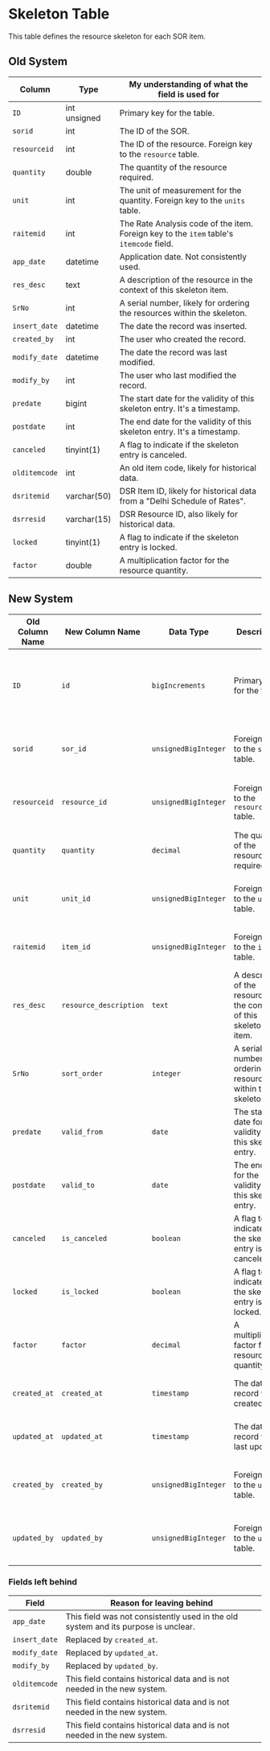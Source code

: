 
# Skeleton Table

This table defines the resource skeleton for each SOR item.

## Old System

| Column | Type | My understanding of what the field is used for |
|---|---|---|
| `ID` | int unsigned | Primary key for the table. |
| `sorid` | int | The ID of the SOR. |
| `resourceid` | int | The ID of the resource. Foreign key to the `resource` table. |
| `quantity` | double | The quantity of the resource required. |
| `unit` | int | The unit of measurement for the quantity. Foreign key to the `units` table. |
| `raitemid` | int | The Rate Analysis code of the item. Foreign key to the `item` table's `itemcode` field. |
| `app_date` | datetime | Application date. Not consistently used. |
| `res_desc` | text | A description of the resource in the context of this skeleton item. |
| `SrNo` | int | A serial number, likely for ordering the resources within the skeleton. |
| `insert_date` | datetime | The date the record was inserted. |
| `created_by` | int | The user who created the record. |
| `modify_date` | datetime | The date the record was last modified. |
| `modify_by` | int | The user who last modified the record. |
| `predate` | bigint | The start date for the validity of this skeleton entry. It's a timestamp. |
| `postdate` | int | The end date for the validity of this skeleton entry. It's a timestamp. |
| `canceled` | tinyint(1) | A flag to indicate if the skeleton entry is canceled. |
| `olditemcode` | int | An old item code, likely for historical data. |
| `dsritemid` | varchar(50) | DSR Item ID, likely for historical data from a "Delhi Schedule of Rates". |
| `dsrresid` | varchar(15) | DSR Resource ID, also likely for historical data. |
| `locked` | tinyint(1) | A flag to indicate if the skeleton entry is locked. |
| `factor` | double | A multiplication factor for the resource quantity. |

## New System

| Old Column Name | New Column Name | Data Type | Description | Remarks |
|---|---|---|---|---|
| `ID` | `id` | `bigIncrements` | Primary key for the table. | Changed to be more conventional with Laravel's naming standards. |
| `sorid` | `sor_id` | `unsignedBigInteger` | Foreign key to the `sors` table. | Follows Laravel's foreign key naming conventions. |
| `resourceid` | `resource_id` | `unsignedBigInteger` | Foreign key to the `resources` table. | Follows Laravel's foreign key naming conventions. |
| `quantity` | `quantity` | `decimal` | The quantity of the resource required. | Changed to `decimal` for better precision. |
| `unit` | `unit_id` | `unsignedBigInteger` | Foreign key to the `units` table. | Follows Laravel's foreign key naming conventions. |
| `raitemid` | `item_id` | `unsignedBigInteger` | Foreign key to the `items` table. | Renamed to follow Laravel's conventions. |
| `res_desc` | `resource_description` | `text` | A description of the resource in the context of this skeleton item. | Renamed for clarity. |
| `SrNo` | `sort_order` | `integer` | A serial number for ordering the resources within the skeleton. | Renamed for clarity. |
| `predate` | `valid_from` | `date` | The start date for the validity of this skeleton entry. | Renamed for clarity and changed to `date` type. |
| `postdate` | `valid_to` | `date` | The end date for the validity of this skeleton entry. | Renamed for clarity and changed to `date` type. |
| `canceled` | `is_canceled` | `boolean` | A flag to indicate if the skeleton entry is canceled. | Renamed to follow boolean naming conventions. |
| `locked` | `is_locked` | `boolean` | A flag to indicate if the skeleton entry is locked. | Renamed to follow boolean naming conventions. |
| `factor` | `factor` | `decimal` | A multiplication factor for the resource quantity. | Changed to `decimal` for better precision. |
| `created_at` | `created_at` | `timestamp` | The date the record was created. | Added to follow Laravel's conventions. |
| `updated_at` | `updated_at` | `timestamp` | The date the record was last updated. | Added to follow Laravel's conventions. |
| `created_by` | `created_by` | `unsignedBigInteger` | Foreign key to the `users` table. | Follows Laravel's foreign key naming conventions. |
| `updated_by` | `updated_by` | `unsignedBigInteger` | Foreign key to the `users` table. | Follows Laravel's foreign key naming conventions. |

### Fields left behind

| Field | Reason for leaving behind |
|---|---|
| `app_date` | This field was not consistently used in the old system and its purpose is unclear. |
| `insert_date` | Replaced by `created_at`. |
| `modify_date` | Replaced by `updated_at`. |
| `modify_by` | Replaced by `updated_by`. |
| `olditemcode` | This field contains historical data and is not needed in the new system. |
| `dsritemid` | This field contains historical data and is not needed in the new system. |
| `dsrresid` | This field contains historical data and is not needed in the new system. |
